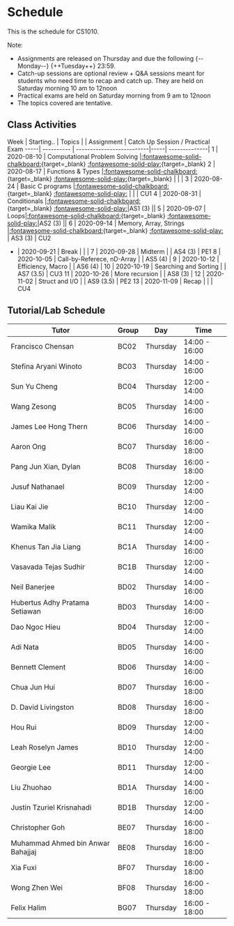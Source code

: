 # Schedule

This is the schedule for CS1010.

Note:

- Assignments are released on Thursday and due the following {--Monday--} {++Tuesday++} 23:59.
- Catch-up sessions are optional review + Q&A sessions meant for students who need time to recap and catch up.  They are held on Saturday morning 10 am to 12noon
- Practical exams are held on Saturday morning from 9 am to 12noon
- The topics covered are tentative.

## Class Activities

Week | Starting.. | Topics                    |     | Assignment | Catch Up Session / Practical Exam
-----| ---------- | --------------------------|-----| --------------|
1    | 2020-08-10 | Computational Problem Solving |[:fontawesome-solid-chalkboard:](slides/cs1010-lec1.html){target=_blank}&nbsp;[:fontawesome-solid-play:](https://mediaweb.ap.panopto.com/Panopto/Pages/Viewer.aspx?id=2be0d84b-76d7-4bb0-a865-ac1300714e1d){target=_blank}
2    | 2020-08-17 | Functions & Types |[:fontawesome-solid-chalkboard:](slides/cs1010-lec2.html){target=_blank}&nbsp;[:fontawesome-solid-play:](https://mediaweb.ap.panopto.com/Panopto/Pages/Viewer.aspx?id=aba5dda1-82ce-4fea-9867-ac1a0071d36c){target=_blank}               |      |     |
3    | 2020-08-24 | Basic C programs |[:fontawesome-solid-chalkboard:](slides/cs1010-lec3.html){target=_blank}&nbsp;[:fontawesome-solid-play:](https://mediaweb.ap.panopto.com/Panopto/Pages/Viewer.aspx?id=67ba3d34-94a6-4469-9a14-ac2100749280) | | | CU1
4    | 2020-08-31 | Conditionals |[:fontawesome-solid-chalkboard:](slides/cs1010-lec4.html){target=_blank}&nbsp;[:fontawesome-solid-play:](https://mediaweb.ap.panopto.com/Panopto/Pages/Viewer.aspx?id=14e02e60-d1cc-4630-950e-ac28009c26fc)|AS1 (3) ||
5    | 2020-09-07 | Loops|[:fontawesome-solid-chalkboard:](slides/cs1010-lec5.html#1){target=_blank}&nbsp;[:fontawesome-solid-play:](https://mediaweb.ap.panopto.com/Panopto/Pages/Viewer.aspx?id=db69f139-180f-454b-b790-ac2f009896dd)|AS2 (3) ||
6    | 2020-09-14 | Memory, Array, Strings         |[:fontawesome-solid-chalkboard:](slides/cs1010-lec6.html#1){target=_blank}&nbsp;[:fontawesome-solid-play:](https://mediaweb.ap.panopto.com/Panopto/Pages/Viewer.aspx?id=dc15c5cf-45b5-4839-87ad-ac3600a95a35)      | AS3 (3) | CU2
-    | 2020-09-21 | Break                          |       |     |
7    | 2020-09-28 | Midterm                        |       | AS4 (3) | PE1
8    | 2020-10-05 | Call-by-Referece, nD-Array     |       | AS5 (4) |
9    | 2020-10-12 | Efficiency, Macro              |       | AS6 (4) |
10   | 2020-10-19 | Searching and Sorting          |       | AS7 (3.5) | CU3
11   | 2020-10-26 | More recursion                 |       | AS8 (3)  |
12   | 2020-11-02 | Struct and I/O                 |       | AS9 (3.5) | PE2
13   | 2020-11-09 | Recap                          |       |     | CU4

## Tutorial/Lab Schedule


Tutor | Group | Day | Time
------|-------|-----|-----
Francisco Chensan|BC02|Thursday|14:00 - 16:00
Stefina Aryani Winoto|BC03|Thursday|14:00 - 16:00
Sun Yu Cheng|BC04|Thursday|12:00 - 14:00
Wang Zesong|BC05|Thursday|14:00 - 16:00
James Lee Hong Thern|BC06|Thursday|14:00 - 16:00
Aaron Ong|BC07|Thursday|16:00 - 18:00
Pang Jun Xian, Dylan|BC08|Thursday|16:00 - 18:00
Jusuf Nathanael|BC09|Thursday|12:00 - 14:00
Liau Kai Jie|BC10|Thursday|12:00 - 14:00
Wamika Malik|BC11|Thursday|12:00 - 14:00
Khenus Tan Jia Liang|BC1A|Thursday|14:00 - 16:00
Vasavada Tejas Sudhir|BC1B|Thursday|12:00 - 14:00
Neil Banerjee|BD02|Thursday|14:00 - 16:00
Hubertus Adhy Pratama Setiawan|BD03|Thursday|14:00 - 16:00
Dao Ngoc Hieu|BD04|Thursday|12:00 - 14:00
Adi Nata|BD05|Thursday|14:00 - 16:00
Bennett Clement|BD06|Thursday|14:00 - 16:00
Chua Jun Hui|BD07|Thursday|16:00 - 18:00
D. David Livingston|BD08|Thursday|16:00 - 18:00
Hou Rui|BD09|Thursday|12:00 - 14:00
Leah Roselyn James|BD10|Thursday|12:00 - 14:00
Georgie Lee|BD11|Thursday|12:00 - 14:00
Liu Zhuohao|BD1A|Thursday|14:00 - 16:00
Justin Tzuriel Krisnahadi|BD1B|Thursday|12:00 - 14:00
Christopher Goh|BE07|Thursday|16:00 - 18:00
Muhammad Ahmed bin Anwar Bahajjaj|BE08|Thursday|16:00 - 18:00
Xia Fuxi|BF07|Thursday|16:00 - 18:00
Wong Zhen Wei|BF08|Thursday|16:00 - 18:00
Felix Halim|BG07|Thursday|16:00 - 18:00
